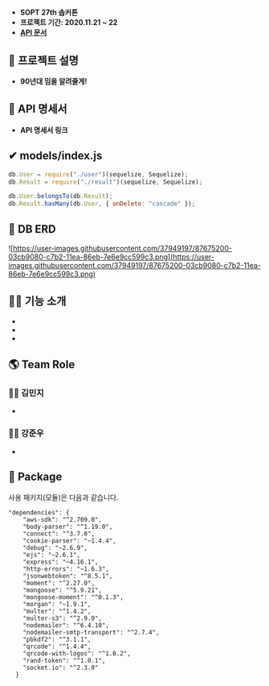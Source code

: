 <h1> </h1>

- <b> SOPT 27th 솝커톤
- 프로젝트 기간: 2020.11.21 ~ 22
- [API 문서](https://github.com/SOPT27-JOB/JOB-SERVER/wiki/Cyworld-Server)</b>

## **💁 프로젝트 설명**

- **90년대 밈을 알려줄게!**

## **📑 API 명세서**

- **API 명세서 링크**

## ✔ **models/index.js**

```jsx
db.User = require("./user")(sequelize, Sequelize);
db.Result = require("./result")(sequelize, Sequelize);

db.User.belongsTo(db.Result);
db.Result.hasMany(db.User, { onDelete: "cascade" });
```

## **📙 DB ERD**

![https://user-images.githubusercontent.com/37949197/87675200-03cb9080-c7b2-11ea-86eb-7e6e9cc599c3.png](https://user-images.githubusercontent.com/37949197/87675200-03cb9080-c7b2-11ea-86eb-7e6e9cc599c3.png)

## **🏃‍♂️ 기능 소개**

-
-
-

## **🌎 Team Role**

### **🙋‍♀️ 김민지**

- 

### **🙋‍♂️ 강준우**

- 

## **📘 Package**

사용 패키지(모듈)은 다음과 같습니다.

```
"dependencies": {
    "aws-sdk": "^2.709.0",
    "body-parser": "^1.19.0",
    "connect": "^3.7.0",
    "cookie-parser": "~1.4.4",
    "debug": "~2.6.9",
    "ejs": "~2.6.1",
    "express": "~4.16.1",
    "http-errors": "~1.6.3",
    "jsonwebtoken": "^8.5.1",
    "moment": "^2.27.0",
    "mongoose": "^5.9.21",
    "mongoose-moment": "^0.1.3",
    "morgan": "~1.9.1",
    "multer": "^1.4.2",
    "multer-s3": "^2.9.0",
    "nodemailer": "^6.4.10",
    "nodemailer-smtp-transport": "^2.7.4",
    "pbkdf2": "^3.1.1",
    "qrcode": "^1.4.4",
    "qrcode-with-logos": "^1.0.2",
    "rand-token": "^1.0.1",
    "socket.io": "^2.3.0"
  }
```

